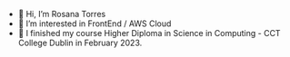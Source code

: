 - 👋 Hi, I’m Rosana Torres
- 👀 I’m interested in FrontEnd / AWS Cloud
- 🌱 I finished my course Higher Diploma in Science in Computing - CCT College Dublin in February 2023.

<!---
rosanatorres/rosanatorres is a ✨ special ✨ repository because its `README.md` (this file) appears on your GitHub profile.
You can click the Preview link to take a look at your changes.
--->
